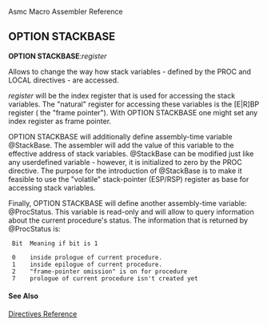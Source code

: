 Asmc Macro Assembler Reference

## OPTION STACKBASE

**OPTION STACKBASE**:_register_

Allows to change the way how stack variables - defined by the PROC and LOCAL directives - are accessed.

_register_ will be the index register that is used for accessing the stack variables. The "natural" register for accessing these variables is the [E|R]BP register ( the "frame pointer"). With OPTION STACKBASE one might set any index register as frame pointer.

OPTION STACKBASE will additionally define assembly-time variable @StackBase. The assembler will add the value of this variable to the effective address of stack variables. @StackBase can be modified just like any userdefined variable - however, it is initialized to zero by the PROC directive. The purpose for the introduction of @StackBase is to make it feasible to use the "volatile" stack-pointer (ESP/RSP) register as base for accessing stack variables.

Finally, OPTION STACKBASE will define another assembly-time variable: @ProcStatus. This variable is read-only and will allow to query information about the current procedure's status. The information that is returned by @ProcStatus is:

```
 Bit  Meaning if bit is 1

 0    inside prologue of current procedure.
 1    inside epilogue of current procedure.
 2    "frame-pointer omission" is on for procedure
 7    prologue of current procedure isn't created yet
```

#### See Also

[Directives Reference](readme.md)